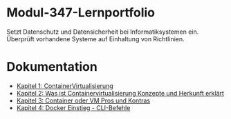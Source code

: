 # Modul-347-Lernportfolio

Setzt Datenschutz und Datensicherheit bei Informatiksystemen ein. Überprüft vorhandene Systeme auf Einhaltung von Richtlinien.

# Dokumentation
 - [Kapitel 1: ContainerVirtualisierung](Kapitel_1/)
 - [Kapitel 2: Was ist Containervirtualisierung Konzepte und Herkunft erklärt](Kapitel_2/)
 - [Kapitel 3: Container oder VM Pros und Kontras](Kapitel_3/)
 - [Kapitel 4: Docker Einstieg - CLI-Befehle](Kapitel_4/)

